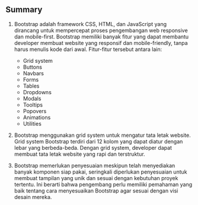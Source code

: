 ## Summary

1. Bootstrap adalah framework CSS, HTML, dan JavaScript yang dirancang untuk mempercepat proses pengembangan web responsive dan mobile-first. Bootstrap memiliki banyak fitur yang dapat membantu developer membuat website yang responsif dan mobile-friendly, tanpa harus menulis kode dari awal. Fitur-fitur tersebut antara lain:

   - Grid system
   - Buttons
   - Navbars
   - Forms
   - Tables
   - Dropdowns
   - Modals
   - Tooltips
   - Popovers
   - Animations
   - Utilities

2. Bootstrap menggunakan grid system untuk mengatur tata letak website. Grid system Bootstrap terdiri dari 12 kolom yang dapat diatur dengan lebar yang berbeda-beda. Dengan grid system, developer dapat membuat tata letak website yang rapi dan terstruktur.

3. Bootstrap memerlukan penyesuaian meskipun telah menyediakan banyak komponen siap pakai, seringkali diperlukan penyesuaian untuk membuat tampilan yang unik dan sesuai dengan kebutuhan proyek tertentu. Ini berarti bahwa pengembang perlu memiliki pemahaman yang baik tentang cara menyesuaikan Bootstrap agar sesuai dengan visi desain mereka.
